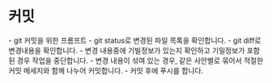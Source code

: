 # 커밋

<context>
- git 커밋을 위한 프롬프트
</context>

<instruction>
- git status로 변경된 파일 목록을 확인합니다.
- git diff로 변경내용을 확인합니다.
- 변경 내용중에 기빌정보가 있는지 확인하고 기밀정보가 포함된 경우 작업을 중단합니다.
- 변경 내용이 섞여 있는 경우, 같은 사안별로 묶어서 적절한 커밋 메세지와 함께 나누어 커밋합니다.
- 커밋 후에 푸시를 합니다.
</instruction>

